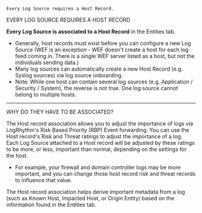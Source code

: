 
```
Every Log Source requires a Host Record.
```


EVERY LOG SOURCE REQUIRES A HOST RECORD

**Every Log Source is associated to a Host Record** in the Entities tab.

- Generally, host records must exist before you can configure a new Log Source (WEF is an exception - WEF doesn't create a host for each log feed coming in. There is a single WEF server listed as a host, but not the individuals sending data.)
- Many log sources can automatically create a new Host Record (e.g. Syslog sources) via log source onboarding.
- Note: While one host can contain several log sources (e.g. Application / Security / System), the reverse is not true. One log source cannot belong to multiple hosts.


<hr>


WHY DO THEY HAVE TO BE ASSOCIATED?

The Host record association allows you to adjust the importance of logs via LogRhythm's Risk Based Priority (RBP) Event forwarding. You can use the Host record's Risk and Threat ratings to adjust the importance of a log. Each Log Source attached to a Host record will be adjusted by these ratings to be more, or less, important than normal, depending on the settings for the host.

- For example, your firewall and domain controller logs may be more important, and you can change those host record risk and threat records to influence that value.

The Host record association helps derive important metadata from a log (such as Known Host, Impacted Host, or Origin Entity) based on the information found in the Entities tab.



